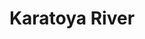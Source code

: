 ---
title: "Karatoya River"
title_bn: "করতোয়া নদী"
description: "Karatoya river starts from Tentulia upazila and ends at the Atrai river. It covers Tentulia, Panchagarh sadar, Khansama, Boda, Debiganj upazilas. The total length of the river is 60 km. It’s a transboundary river, originated from West Bengal, India."
---